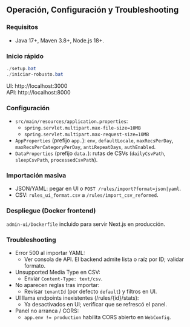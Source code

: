 ## Operación, Configuración y Troubleshooting

### Requisitos

- Java 17+, Maven 3.8+, Node.js 18+.

### Inicio rápido

```powershell
./setup.bat
./iniciar-robusto.bat
```

UI: http://localhost:3000  
API: http://localhost:8000

### Configuración

- `src/main/resources/application.properties`:
  - `spring.servlet.multipart.max-file-size=10MB`
  - `spring.servlet.multipart.max-request-size=10MB`
- `AppProperties` (prefijo `app.`): `env`, `defaultLocale`, `maxRecsPerDay`, `maxRecsPerCategoryPerDay`, `antiRepeatDays`, `authEnabled`.
- `DataProperties` (prefijo `data.`): rutas de CSVs (`dailyCsvPath`, `sleepCsvPath`, `processedCsvPath`).

### Importación masiva

- JSON/YAML: pegar en UI o `POST /rules/import?format=json|yaml`.
- CSV: `rules_ui_format.csv` a `/rules/import_csv_reformed`.

### Despliegue (Docker frontend)

`admin-ui/Dockerfile` incluido para servir Next.js en producción.

### Troubleshooting

- Error 500 al importar YAML:
  - Ver consola de API. El backend admite lista o raíz por ID; validar formato.
- Unsupported Media Type en CSV:
  - Enviar `Content-Type: text/csv`.
- No aparecen reglas tras importar:
  - Revisar `tenantId` (por defecto `default`) y filtros en UI.
- UI llama endpoints inexistentes (/rules/{id}/stats):
  - Ya desactivados en UI; verificar que se refrescó el panel.
- Panel no arranca / CORS:
  - `app.env != production` habilita CORS abierto en `WebConfig`.


